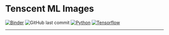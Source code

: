# Tenscent ML Images
[![Binder](https://mybinder.org/badge_logo.svg)](https://mybinder.org/v2/gh/unifyid-labs/Tenscent-ML.git/master?urlpath=lab/tree/index.ipynb) ![GitHub last commit](https://img.shields.io/github/last-commit/unifyid-labs/Tenscent-ML) [![Python](https://img.shields.io/badge/Python-v2.7-blue)](https://img.shields.io/badge/Python-v2.7-blue) [![Tensorflow](https://img.shields.io/badge/Tensorflow-v1.6.0-brightgreen)](https://img.shields.io/badge/Python-v2.7-blue)

----
